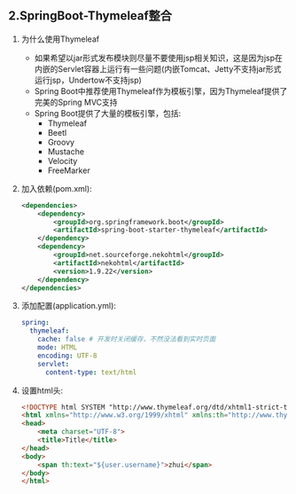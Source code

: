 ## 2.SpringBoot-Thymeleaf整合

1. 为什么使用Thymeleaf
    + 如果希望以jar形式发布模块则尽量不要使用jsp相关知识，这是因为jsp在内嵌的Servlet容器上运行有一些问题(内嵌Tomcat、Jetty不支持jar形式运行jsp，Undertow不支持jsp)
    + Spring Boot中推荐使用Thymeleaf作为模板引擎，因为Thymeleaf提供了完美的Spring MVC支持
    + Spring Boot提供了大量的模板引擎，包括:
        + Thymeleaf
        + Beetl
        + Groovy
        + Mustache
        + Velocity
        + FreeMarker

2. 加入依赖(pom.xml):
    ```xml
    <dependencies>
        <dependency>
            <groupId>org.springframework.boot</groupId>
            <artifactId>spring-boot-starter-thymeleaf</artifactId>
        </dependency>
        <dependency>
            <groupId>net.sourceforge.nekohtml</groupId>
            <artifactId>nekohtml</artifactId>
            <version>1.9.22</version>
        </dependency>
    </dependencies>
    ```
    
3. 添加配置(application.yml):
    ```yaml
    spring: 
      thymeleaf:
        cache: false # 开发时关闭缓存，不然没法看到实时页面
        mode: HTML
        encoding: UTF-8
        servlet:
          content-type: text/html
    ```
    
4. 设置html头:
    ```html
    <!DOCTYPE html SYSTEM "http://www.thymeleaf.org/dtd/xhtml1-strict-thymeleaf-4.dtd">
    <html xmlns="http://www.w3.org/1999/xhtml" xmlns:th="http://www.thymeleaf.org">
    <head>
        <meta charset="UTF-8">
        <title>Title</title>
    </head>
    <body>
        <span th:text="${user.username}">zhui</span>
    </body>
    </html>
    ```